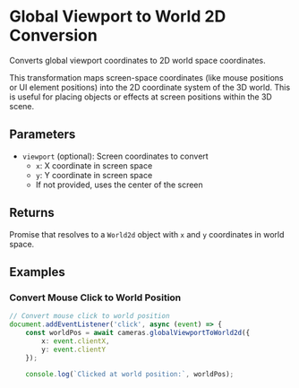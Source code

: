 # Global Viewport to World 2D Conversion

Converts global viewport coordinates to 2D world space coordinates.

This transformation maps screen-space coordinates (like mouse positions or UI element positions) into the 2D coordinate
system of the 3D world.
This is useful for placing objects or effects at screen positions within the 3D scene.

## Parameters

- `viewport` (optional): Screen coordinates to convert
    - `x`: X coordinate in screen space
    - `y`: Y coordinate in screen space
    - If not provided, uses the center of the screen

## Returns

Promise that resolves to a `World2d` object with `x` and `y` coordinates in world space.

## Examples

### Convert Mouse Click to World Position

```typescript
// Convert mouse click to world position
document.addEventListener('click', async (event) => {
    const worldPos = await cameras.globalViewportToWorld2d({
        x: event.clientX,
        y: event.clientY
    });

    console.log(`Clicked at world position:`, worldPos);

    // Spawn an effect at the clicked position
    await effects.stamp('click-indicator/marker.png', {
        position: [worldPos.x, worldPos.y]
    });
});
```

## Related Functions

- [`worldToGlobalViewport()`](./worldToGlobalViewport.md) - Convert 3D world coordinates to screen coordinates
- [`entities.setTransform()`](../entities/setTransform.md) - Set entity position using world coordinates
- [`effects.stamp()`](../effects/stamp.md) - Display effects at world positions
